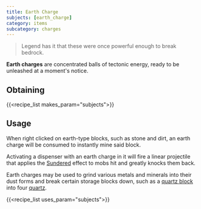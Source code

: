 ```yaml
---
title: Earth Charge
subjects: [earth_charge]
category: items
subcategory: charges
---
```


> Legend has it that these were once powerful enough to break bedrock.

**Earth charges** are concentrated balls of tectonic energy, ready to be unleashed at a moment's notice.

Obtaining
---------

{{<recipe_list makes_param="subjects">}}


Usage
-----

When right clicked on earth-type blocks, such as stone and dirt, an earth charge will be consumed to instantly mine said block.

Activating a dispenser with an earth charge in it will fire a linear projectile that applies the [Sundered](../../../cofh-core/status-effects) effect to mobs hit and greatly knocks them back.

Earth charges may be used to grind various metals and minerals into their dust forms and break certain storage blocks down, such as a [quartz block](https://minecraft.fandom.com/wiki/Block_of_Quartz) into four [quartz](https://minecraft.fandom.com/wiki/Nether_Quartz).

{{<recipe_list uses_param="subjects">}}